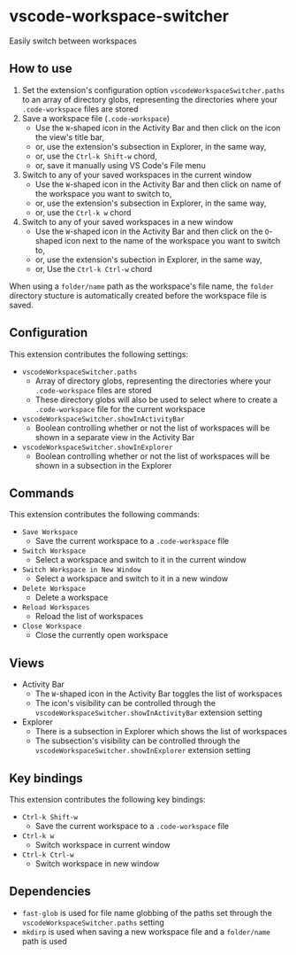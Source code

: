 # vscode-workspace-switcher

Easily switch between workspaces

## How to use

1. Set the extension's configuration option `vscodeWorkspaceSwitcher.paths` to an array of directory globs, representing the directories where your `.code-workspace` files are stored
2. Save a workspace file (`.code-workspace`)
    * Use the `W`-shaped icon in the Activity Bar and then click on the icon the view's title bar,
    * or, use the extension's subsection in Explorer, in the same way,
    * or, use the `Ctrl-k Shift-w` chord,
    * or, save it manually using VS Code's File menu
3. Switch to any of your saved workspaces in the current window
    * Use the `W`-shaped icon in the Activity Bar and then click on name of the workspace you want to switch to,
    * or, use the extension's subsection in Explorer, in the same way,
    * or, use the `Ctrl-k w` chord
4. Switch to any of your saved workspaces in a new window
    * Use the `W`-shaped icon in the Activity Bar and then click on the `O`-shaped icon next to the name of the workspace you want to switch to,
    * or, use the extension's subection in Explorer, in the same way,
    * or, Use the `Ctrl-k Ctrl-w` chord

When using a `folder/name` path as the workspace's file name, the `folder` directory stucture is automatically created before the workspace file is saved.

## Configuration

This extension contributes the following settings:

* `vscodeWorkspaceSwitcher.paths`
    * Array of directory globs, representing the directories where your `.code-workspace` files are stored
    * These directory globs will also be used to select where to create a `.code-workspace` file for the current workspace
* `vscodeWorkspaceSwitcher.showInActivityBar`
    * Boolean controlling whether or not the list of workspaces will be shown in a separate view in the Activity Bar
* `vscodeWorkspaceSwitcher.showInExplorer`
    * Boolean controlling whether or not the list of workspaces will be shown in a subsection in the Explorer

## Commands

This extension contributes the following commands:

* `Save Workspace`
    * Save the current workspace to a `.code-workspace` file
* `Switch Workspace`
    * Select a workspace and switch to it in the current window
* `Switch Workspace in New Window`
    * Select a workspace and switch to it in a new window
* `Delete Workspace`
    * Delete a workspace
* `Reload Workspaces`
    * Reload the list of workspaces
* `Close Workspace`
    * Close the currently open workspace

## Views

* Activity Bar
    * The `W`-shaped icon in the Activity Bar toggles the list of workspaces
    * The icon's visibility can be controlled through the `vscodeWorkspaceSwitcher.showInActivityBar` extension setting
* Explorer
    * There is a subsection in Explorer which shows the list of workspaces
    * The subsection's visibility can be controlled through the `vscodeWorkspaceSwitcher.showInExplorer` extension setting

## Key bindings

This extension contributes the following key bindings:

* `Ctrl-k Shift-w`
    * Save the current workspace to a `.code-workspace` file
* `Ctrl-k w`
    * Switch workspace in current window
* `Ctrl-k Ctrl-w`
    * Switch workspace in new window

## Dependencies

* `fast-glob` is used for file name globbing of the paths set through the `vscodeWorkspaceSwitcher.paths` setting
* `mkdirp` is used when saving a new workspace file and a `folder/name` path is used
